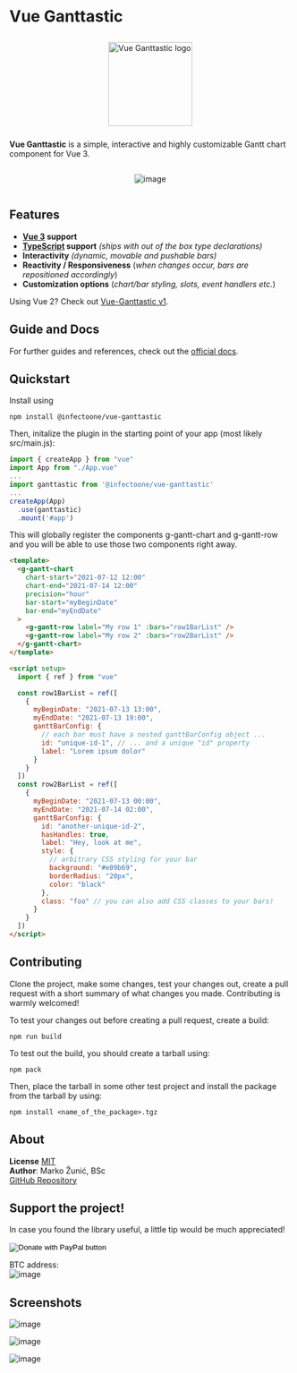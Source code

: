# Vue Ganttastic

<div style="display: flex; flex-direction: column; align-items:center;">
<img
    src="https://user-images.githubusercontent.com/28678851/148047714-301f07df-4101-48b8-9e47-1f272b290e80.png" 
    style="margin: 10px;" height="150"
    alt="Vue Ganttastic logo"
/>

<b>Vue Ganttastic</b> is a simple, interactive and highly customizable Gantt chart component for Vue 3.

![image](https://user-images.githubusercontent.com/28678851/148191571-76bd8d61-4583-4538-8c59-cc2915494890.png)

</div>

## Features

- **[Vue 3](https://v3.vuejs.org/) support**
- **[TypeScript](https://www.typescriptlang.org/) support** _(ships with out of the box type declarations)_
- **Interactivity** _(dynamic, movable and pushable bars)_
- **Reactivity / Responsiveness** (_when changes occur, bars are repositioned accordingly_)
- **Customization options** (_chart/bar styling, slots, event handlers etc._)

Using Vue 2? Check out [Vue-Ganttastic v1](https://github.com/zunnzunn/vue-ganttastic/tree/vue-ganttastic-v1).

## Guide and Docs

For further guides and references, check out the [official docs](https://zunnzunn.github.io/vue-ganttastic/getting-started.html).

## Quickstart

Install using

```
npm install @infectoone/vue-ganttastic
```

Then, initalize the plugin in the starting point of your app (most likely src/main.js):

```js
import { createApp } from "vue"
import App from "./App.vue"
...
import ganttastic from '@infectoone/vue-ganttastic'
...
createApp(App)
  .use(ganttastic)
  .mount('#app')
```

This will globally register the components g-gantt-chart and g-gantt-row and you will be able to use those two components right away.

```html
<template>
  <g-gantt-chart
    chart-start="2021-07-12 12:00"
    chart-end="2021-07-14 12:00"
    precision="hour"
    bar-start="myBeginDate"
    bar-end="myEndDate"
  >
    <g-gantt-row label="My row 1" :bars="row1BarList" />
    <g-gantt-row label="My row 2" :bars="row2BarList" />
  </g-gantt-chart>
</template>

<script setup>
  import { ref } from "vue"

  const row1BarList = ref([
    {
      myBeginDate: "2021-07-13 13:00",
      myEndDate: "2021-07-13 19:00",
      ganttBarConfig: {
        // each bar must have a nested ganttBarConfig object ...
        id: "unique-id-1", // ... and a unique "id" property
        label: "Lorem ipsum dolor"
      }
    }
  ])
  const row2BarList = ref([
    {
      myBeginDate: "2021-07-13 00:00",
      myEndDate: "2021-07-14 02:00",
      ganttBarConfig: {
        id: "another-unique-id-2",
        hasHandles: true,
        label: "Hey, look at me",
        style: {
          // arbitrary CSS styling for your bar
          background: "#e09b69",
          borderRadius: "20px",
          color: "black"
        },
        class: "foo" // you can also add CSS classes to your bars!
      }
    }
  ])
</script>
```

## Contributing

Clone the project, make some changes, test your changes out, create a pull request with a short summary of what changes you made. Contributing is warmly welcomed!

To test your changes out before creating a pull request, create a build:

```
npm run build
```

To test out the build, you should create a tarball using:

```
npm pack
```

Then, place the tarball in some other test project and install the package from the tarball by using:

```
npm install <name_of_the_package>.tgz
```


## About

**License** [MIT](https://choosealicense.com/licenses/mit/)  
**Author**: Marko Žunić, BSc  
[GitHub Repository](https://github.com/zunnzunn/vue-ganttastic)

## Support the project!

In case you found the library useful, a little tip would be much appreciated!

<form action="https://www.paypal.com/donate" method="post" target="_top">
<input type="hidden" name="hosted_button_id" value="M63C8DAMV5YDJ" />
<input type="image" src="https://pics.paypal.com/00/s/MTdhMWZmNTUtOWQ1Yi00YmRjLWJjMjgtY2Y0NTNhODM0OTJl/file.PNG" border="0" name="submit" title="PayPal - The safer, easier way to pay online!" alt="Donate with PayPal button" style="max-width:200px"/>
<img alt="" border="0" src="https://www.paypal.com/en_AT/i/scr/pixel.gif" width="1" height="1" />
</form>

BTC address:  
![image](https://user-images.githubusercontent.com/28678851/233090745-a0a6d8a4-6df6-4b82-ac0c-90e69551786e.png)

## Screenshots

![image](https://user-images.githubusercontent.com/28678851/148191571-76bd8d61-4583-4538-8c59-cc2915494890.png)

![image](https://user-images.githubusercontent.com/28678851/148191529-b50c0d17-bcc1-4a78-9d2c-ff2a36b03f52.png)

![image](https://user-images.githubusercontent.com/28678851/148191757-a2520dce-aeed-43df-87b2-3a64e225f9e7.png)
